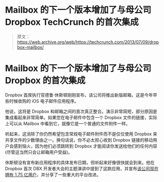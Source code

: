 # Mailbox 的下一个版本增加了与母公司 Dropbox TechCrunch 的首次集成

> 原文：<https://web.archive.org/web/https://techcrunch.com/2013/07/09/dropbox-mailbox/>

# Mailbox 的下一个版本增加了与母公司 Dropbox 的首次集成

Dropbox 首席执行官德鲁·休斯顿刚刚宣布，该公司将推出新版邮箱，这是今年早些时候收购的 iOS 电子邮件应用程序。

他说，这将是 Dropbox 和邮箱之间的首次真正整合。演示非常简短，部分原因是集成看起来非常简单。如果您在电子邮件中包含一个 Dropbox 文件的链接，实际上可以从 Mailbox 中看到它，就像它是一个普通的文件附件一样。

听起来，这消除了你仍然希望包含常规电子邮件附件而不是仅仅使用 Dropbox 来共享文件的少数理由之一。换句话说，你不必太担心收到 Dropbox 链接的移动用户会感到恼火，因为他们必须跳转到 Dropbox 才能阅读你发送给他们的任何内容(尽管这当然只会让邮箱用户受益)。

休斯顿没有宣布新应用程序的具体发布日期，但听起来好像很快就会到来。他在 Dropbox 首次 DBX 开发者大会的主题演讲中提到了这款应用，并宣布[该公司现在拥有 1.75 亿用户](https://web.archive.org/web/20221006162540/https://beta.techcrunch.com/2013/07/09/dropbox-dbx-conference/)，并分享了一些重大的平台改进。